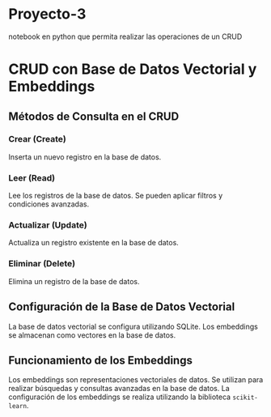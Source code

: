 # Proyecto-3
notebook en python que permita realizar las operaciones de un CRUD

# CRUD con Base de Datos Vectorial y Embeddings

## Métodos de Consulta en el CRUD

### Crear (Create)
Inserta un nuevo registro en la base de datos.

### Leer (Read)
Lee los registros de la base de datos. Se pueden aplicar filtros y condiciones avanzadas.

### Actualizar (Update)
Actualiza un registro existente en la base de datos.

### Eliminar (Delete)
Elimina un registro de la base de datos.

## Configuración de la Base de Datos Vectorial

La base de datos vectorial se configura utilizando SQLite. Los embeddings se almacenan como vectores en la base de datos.

## Funcionamiento de los Embeddings

Los embeddings son representaciones vectoriales de datos. Se utilizan para realizar búsquedas y consultas avanzadas en la base de datos. La configuración de los embeddings se realiza utilizando la biblioteca `scikit-learn`.
